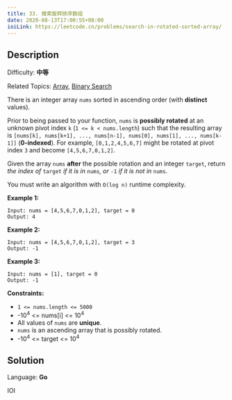 ```yaml
---
title: 33. 搜索旋转排序数组
date: 2020-08-13T17:00:55+08:00
ioiLink: https://leetcode.cn/problems/search-in-rotated-sorted-array/
---
```


## Description

Difficulty: **中等**

Related Topics: [Array](https://leetcode.cn/tag/https://leetcode.cn/tag/array//), [Binary Search](https://leetcode.cn/tag/https://leetcode.cn/tag/binary-search//)


There is an integer array `nums` sorted in ascending order (with **distinct** values).

Prior to being passed to your function, `nums` is **possibly rotated** at an unknown pivot index `k` (`1 <= k < nums.length`) such that the resulting array is `[nums[k], nums[k+1], ..., nums[n-1], nums[0], nums[1], ..., nums[k-1]]` (**0-indexed**). For example, `[0,1,2,4,5,6,7]` might be rotated at pivot index `3` and become `[4,5,6,7,0,1,2]`.

Given the array `nums` **after** the possible rotation and an integer `target`, return _the index of_ `target` _if it is in_ `nums`_, or_ `-1` _if it is not in_ `nums`.

You must write an algorithm with `O(log n)` runtime complexity.

**Example 1:**

```
Input: nums = [4,5,6,7,0,1,2], target = 0
Output: 4
```

**Example 2:**

```
Input: nums = [4,5,6,7,0,1,2], target = 3
Output: -1
```

**Example 3:**

```
Input: nums = [1], target = 0
Output: -1
```

**Constraints:**

*   `1 <= nums.length <= 5000`
*   -10<sup>4</sup> <= nums[i] <= 10<sup>4</sup>
*   All values of `nums` are **unique**.
*   `nums` is an ascending array that is possibly rotated.
*   -10<sup>4</sup> <= target <= 10<sup>4</sup>


## Solution

Language: **Go**

IOI
